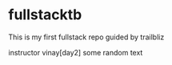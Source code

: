 # fullstacktb
This is my first fullstack repo guided by trailbliz

instructor vinay[day2]
some random text
